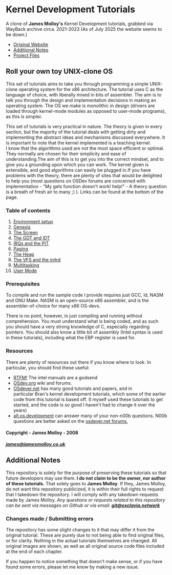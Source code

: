 # Kernel Development Tutorials
A clone of **James Molloy's** Kernel Development tutorials, grabbed via WayBack archive circa. 2021-2023 (As of July 2025 the website seems to be down.)
- [Original Website](http://www.jamesmolloy.co.uk/tutorial_html/)
- [Additional Notes](#additional-notes)
- [Project Files](https://github.com/Exclavia/Kernel-Dev/blob/main/files/)

## Roll your own toy UNIX-clone OS
This set of tutorials aims to take you through programming a simple UNIX-clone operating system for the x86 architecture. The tutorial uses C as the language of choice, with liberally mixed in bits of assembler. The aim is to talk you through the design and implementation decisions in making an operating system. The OS we make is monolithic in design (drivers are loaded through kernel-mode modules as opposed to user-mode programs), as this is simpler.

This set of tutorials is very practical in nature. The theory is given in every section, but the majority of the tutorial deals with getting dirty and implementing the abstract ideas and mechanisms discussed everywhere. It is important to note that the kernel implemented is a teaching kernel. I know that the algorithms used are not the most space efficient or optimal. They normally are chosen for their simplicity and ease of understanding.The aim of this is to get you into the correct mindset, and to give you a grounding upon which you can work. The kernel given is extensible, and good algorithms can easily be plugged in.If you have problems with the theory, there are plenty of sites that would be delighted to help you (most questions on OSDev forums are concerned with implementation - "My gets function doesn't work! help!" - A theory question is a breath of fresh air to many ;) ). Links can be found at the bottom of the page.

### Table of contents
1. [Environment setup](https://github.com/Exclavia/Kernel-Dev/blob/main/chapters/01-environment-setup.md)
2. [Genesis](https://github.com/Exclavia/Kernel-Dev/blob/main/chapters/02-genesis.md)
3. [The Screen](https://github.com/Exclavia/Kernel-Dev/blob/main/chapters/03-screen.md)
4. [The GDT and IDT](https://github.com/Exclavia/Kernel-Dev/blob/main/chapters/04-gdt-and-idt.md)
5. [IRQs and the PIT](https://github.com/Exclavia/Kernel-Dev/blob/main/chapters/05-irq-and-pit.md)
6. [Paging](https://github.com/Exclavia/Kernel-Dev/blob/main/chapters/06-paging.md)
7. [The Heap](https://github.com/Exclavia/Kernel-Dev/blob/main/chapters/07-heap.md)
8. [The VFS and the initrd](https://github.com/Exclavia/Kernel-Dev/blob/main/chapters/08-vfs-and-initrd.md)
9. [Multitasking](https://github.com/Exclavia/Kernel-Dev/blob/main/chapters/09-multitasking.md)
10. [User Mode](https://github.com/Exclavia/Kernel-Dev/blob/main/chapters/10-user-mode.md)

### Prerequisites
To compile and run the sample code I provide requires just GCC, ld, NASM and GNU Make. NASM is an open-source x86 assembler, and is the assembler-of-choice for many x86 OS-devs.

There is no point, however, in just compiling and running without comprehension. You must understand what is being coded, and as such you should have a very strong knowledge of C, especially regarding pointers. You should also know a little bit of assembly (Intel syntax is used in these tutorials), including what the EBP register is used for.

### Resources
There are plenty of resources out there if you know where to look. In particular, you should find these useful:

- [RTFM!](https://www.intel.com/content/www/us/en/developer/articles/technical/intel-sdm.html) The intel manuals are a godsend
- [OSdev.org](https://wiki.osdev.org/Expanded_Main_Page) wiki and forums.
- [OSdever.net](http://www.osdever.net/tutorials/) has many good tutorials and papers, and in particular Bran's kernel development tutorials, which some of the earlier code from this tutorial is based off. (I myself used these tutorials to get started, and the code is so good I haven't had to change it over the years)
- [alt.os.development](https://groups.google.com/g/alt.os.development) can answer many of your non-n00b questions. N00b questions are better asked on the [osdever.net forums.](http://forums.osdever.net/)

#### Copyright - James Molloy - 2008
***james@jamesmolloy.co.uk***

## Additional Notes
This repository is solely for the purpose of preserving these tutorials so that future developers may use them. **I do not claim to be the owner, nor author of these tutorials.** That solely goes to **James Molloy**. If they, James Molloy, do not want this repository publicized, it is within their full rights to request that I takedown the repository. I will comply with any takedown requests made by James Molloy. *Any questions or requests related to this repository can be sent via messages on Github or via email:* ***git@exclavia.network***

### Changes made / Submitting errors
The repository has some slight changes to it that may differ it from the original tutorial. These are purely due to not being able to find original files, or for clarity. Nothing in the actual tutorials themselves are changed. All original images are shown, as well as all original source code files included at the end of each chapter.

If you happen to notice something that doesn't make sense, or if you have found some errors, please let me know by making a new issue. 
